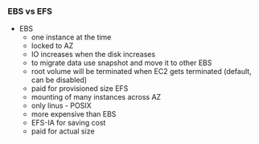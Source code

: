  ### EBS vs EFS ###
 * EBS 
    * one instance at the time
    * locked to AZ
    * IO increases when the disk increases
    * to migrate data use snapshot and move it to other EBS
    * root volume will be terminated when EC2 gets terminated (default, can be disabled)
    * paid for provisioned size
 EFS
    * mounting of many instances across AZ
    * only linus - POSIX
    * more expensive than EBS
    * EFS-IA for saving cost
    * paid for actual size
 
